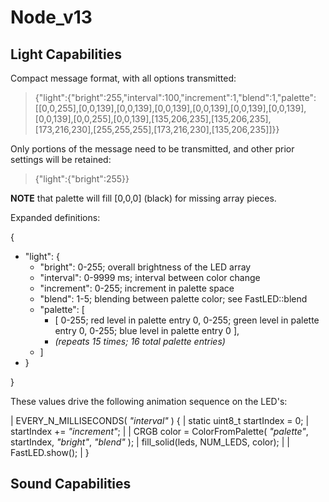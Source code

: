 # Node_v13

## Light Capabilities

Compact message format, with all options transmitted:

>  {"light":{"bright":255,"interval":100,"increment":1,"blend":1,"palette":[[0,0,255],[0,0,139],[0,0,139],[0,0,139],[0,0,139],[0,0,139],[0,0,139],[0,0,139],[0,0,255],[0,0,139],[135,206,235],[135,206,235],[173,216,230],[255,255,255],[173,216,230],[135,206,235]]}}

Only portions of the message need to be transmitted, and other prior settings will be retained:

> {"light":{"bright":255}}

**NOTE** that palette will fill [0,0,0] (black) for missing array pieces.  

Expanded definitions:

{
- "light": {
    - "bright": 0-255; overall brightness of the LED array
    - "interval": 0-9999 ms; interval between color change
    - "increment": 0-255; increment in palette space
    - "blend": 1-5; blending between palette color; see FastLED::blend
    - "palette": [
        - [ 0-255; red level in palette entry 0, 0-255; green level in palette entry 0, 0-255; blue level in palette entry 0 ],
        - *(repeats 15 times; 16 total palette entries)*
    - ]
-  }

}

These values drive the following animation sequence on the LED's:

|  EVERY_N_MILLISECONDS( *"interval"* ) {
|    static uint8_t startIndex = 0;
|    startIndex += *"increment"*; 
|
|    CRGB color = ColorFromPalette( *"palette"*, startIndex, *"bright"*, *"blend"* );
|    fill_solid(leds, NUM_LEDS, color);
|
|    FastLED.show();
|  }



## Sound Capabilities

